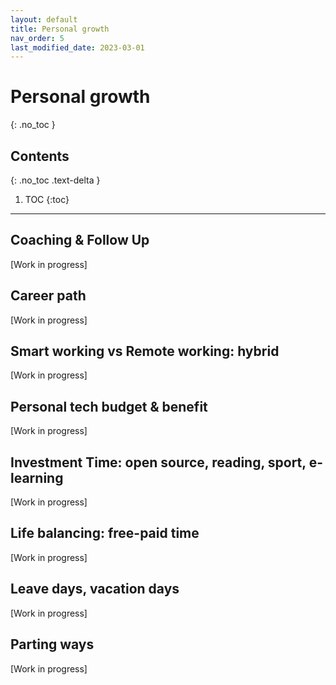 ```yaml
---
layout: default
title: Personal growth
nav_order: 5
last_modified_date: 2023-03-01
---
```


# Personal growth
{: .no_toc }

## Contents
{: .no_toc .text-delta }

1. TOC
{:toc}

---

## Coaching & Follow Up

[Work in progress]

## Career path

[Work in progress]

## Smart working vs Remote working: hybrid

[Work in progress]

## Personal tech budget & benefit

[Work in progress]

## Investment Time: open source, reading, sport, e-learning

[Work in progress]

## Life balancing: free-paid time

[Work in progress]

## Leave days, vacation days

[Work in progress]

## Parting ways

[Work in progress]
